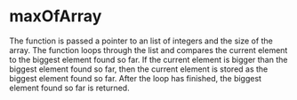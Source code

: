 # maxOfArray
The function is passed a pointer to an list of integers and the size of the array. The function loops through the list and compares the current element to the biggest element found so far. If the current element is bigger than the biggest element found so far, then the current element is stored as the biggest element found so far. After the loop has finished, the biggest element found so far is returned.
